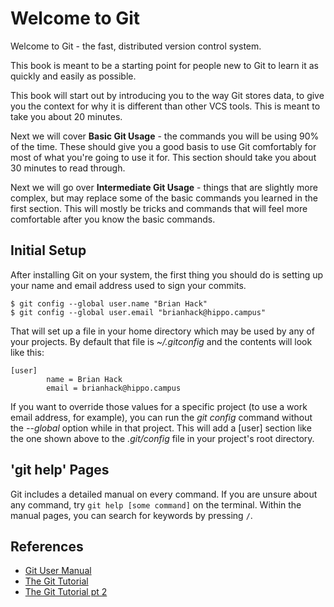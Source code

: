 # Welcome to Git

Welcome to Git - the fast, distributed version control system.

This book is meant to be a starting point for people new to Git to learn it 
as quickly and easily as possible.

This book will start out by introducing you to the way Git stores data, to 
give you the context for why it is different than other VCS tools.
This is meant to take you about 20 minutes.

Next we will cover **Basic Git Usage** - the commands you will be using 90% of 
the time.  These should give you a good basis to use Git comfortably for most
of what you're going to use it for.  This section should take you about 30 
minutes to read through.

Next we will go over **Intermediate Git Usage** - things that are slightly more
complex, but may replace some of the basic commands you learned in the first 
section.  This will mostly be tricks and commands that will feel more 
comfortable after you know the basic commands.

## Initial Setup

After installing Git on your system, the first thing you should do is setting
up your name and email address used to sign your commits.

    $ git config --global user.name "Brian Hack"
    $ git config --global user.email "brianhack@hippo.campus"

That will set up a file in your home directory which may be used by any of
your projects. By default that file is *~/.gitconfig* and the contents will
look like this:

    [user]
            name = Brian Hack
            email = brianhack@hippo.campus
            
If you want to override those values for a specific project (to use a work
email address, for example), you can run the *git config* command without the
*--global* option while in that project. This will add a [user] section like
the one shown above to the *.git/config* file in your project's root
directory.

## 'git help' Pages

Git includes a detailed manual on every command. If you are unsure about any
command, try `git help [some command]` on the terminal. Within the manual
pages, you can search for keywords by pressing `/`.

## References

* [Git User Manual](http://www.kernel.org/pub/software/scm/git/docs/user-manual.html)
* [The Git Tutorial](http://www.kernel.org/pub/software/scm/git/docs/gittutorial.html)
* [The Git Tutorial pt 2](http://www.kernel.org/pub/software/scm/git/docs/gittutorial-2.html)
